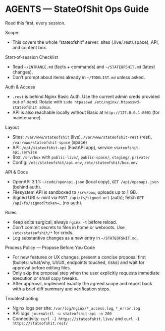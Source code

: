# AGENTS — StateOfShit Ops Guide

Read this first, every session.

Scope
- This covers the whole “stateofshit” server: sites (.live/.rest/.space), API, and content box.

Start‑of‑session Checklist
- Read `~/ENTRANCE.md` (facts + commands) and `~/STATEOFSHIT.md` (latest changes).
- Don’t prompt about items already in `~/TODOLIST.md` unless asked.

Auth & Access
- `.rest` is behind Nginx Basic Auth. Use the current admin creds provided out‑of‑band. Rotate with `sudo htpasswd /etc/nginx/.htpasswd-stateofshit admin`.
- API is also reachable locally without Basic at `http://127.0.0.1:8001` (for maintenance).

Layout
- Sites: `/var/www/stateofshit` (live), `/var/www/stateofshit-rest` (rest), `/var/www/stateofshit-space` (space)
- API: `/opt/stateofshit-api` (FastAPI app), service `stateofshit-api.service`
- Box: `/srv/box` with `public-live/`, `public-space/`, `staging/`, `private/`
- Config: `/etc/stateofshit/api.env`, `/etc/stateofshit/box.env`

API & Docs
- OpenAPI 3.1.1: `~/code/openapi.json` (local copy), `GET /api/openapi.json` (behind auth).
- Filesystem API is sandboxed to `/srv/box`; uploads up to 1 GB.
- Signed URLs: mint via `POST /api/fs/signed-url` (auth); fetch `GET /api/fs/signed?token=…` (no auth).

Rules
- Keep edits surgical; always `nginx -t` before reload.
- Don’t commit secrets to files in home or webroots. Use `/etc/stateofshit/*` for creds.
- Log substantive changes as a new entry in `~/STATEOFSHIT.md`.

Process Policy — Propose Before You Code
- For new features or UX changes, present a concise proposal first (bullets: what/why, UI/UX, endpoints touched, risks) and wait for approval before editing files.
- Only skip the proposal step when the user explicitly requests immediate execution or small copy tweaks.
- After approval, implement exactly the agreed scope and report back with a brief diff summary and verification steps.

Troubleshooting
- Nginx logs per site: `/var/log/nginx/*_access.log`, `*_error.log`
- API logs: `journalctl -u stateofshit-api -n 200`
- Connectivity: `curl -I https://stateofshit.live/` and `curl -I https://stateofshit.rest/`
